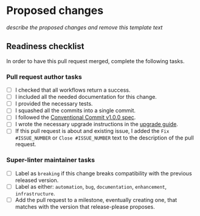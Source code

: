 # Proposed changes

_describe the proposed changes and remove this template text_

## Readiness checklist

In order to have this pull request merged, complete the following tasks.

### Pull request author tasks

- [ ] I checked that all workflows return a success.
- [ ] I included all the needed documentation for this change.
- [ ] I provided the necessary tests.
- [ ] I squashed all the commits into a single commit.
- [ ] I followed the [Conventional Commit v1.0.0 spec](https://www.conventionalcommits.org/en/v1.0.0/).
- [ ] I wrote the necessary upgrade instructions in the [upgrade guide](../docs/upgrade-guide.md).
- [ ] If this pull request is about and existing issue,
  I added the `Fix #ISSUE_NUMBER` or `Close #ISSUE_NUMBER` text to the description of the pull request.

### Super-linter maintainer tasks

- [ ] Label as `breaking` if this change breaks compatibility with the previous released version.
- [ ] Label as either: `automation`, `bug`, `documentation`, `enhancement`, `infrastructure`.
- [ ] Add the pull request to a milestone, eventually creating one, that matches with the version that release-please proposes.
